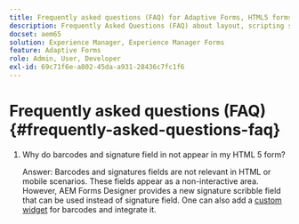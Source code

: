 ```yaml
---
title: Frequently asked questions (FAQ) for Adaptive Forms, HTML5 forms, and AEM Forms
description: Frequently Asked Questions (FAQ) about layout, scripting support, and scope of Adaptive Forms, HTML5 forms, and AEM Forms.
docset: aem65
solution: Experience Manager, Experience Manager Forms
feature: Adaptive Forms
role: Admin, User, Developer
exl-id: 69c71f6e-a802-45da-a931-28436c7fc1f6
---
```

# Frequently asked questions (FAQ) {#frequently-asked-questions-faq}

1. Why do barcodes and signature field in not appear in my HTML 5 form?

   Answer: Barcodes and signatures fields are not relevant in HTML or mobile scenarios. These fields appear as a non-interactive area. However, AEM Forms Designer provides a new signature scribble field that can be used instead of signature field. One can also add a [custom widget](../../forms/using/custom-widgets.md) for barcodes and integrate it.
